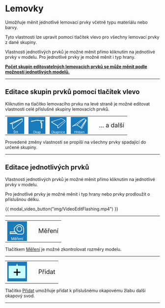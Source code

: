 <h1>Lemovky</h1>
<p>Umožňuje měnit jednotlivé lemovací prvky včetně typu materiálu nebo barvy.</p>

<p>Tyto vlastnosti lze upravit pomocí tlačítek vlevo pro všechny lemovací prvky z dané skupiny.</p>

<p>Vlastnosti jednotlivých prvků je možné měnit přímo kliknutím na jednotlivé prvky v modelu. Pro jednotlivé prvky je možné měnit i typ hrany.</p>

<p><b><u>Počet skupin editovatelných lemovacích prvků se může měnit podle možností jednotlivých modelů.</u></b></p>

<hr class="main"> <!-- Vodorovná čára jako oddělovač sekce -->

<h2>Editace skupin prvků pomocí tlačítek vlevo</h2>
<p>Kliknutím na tlačítko lemovacího prvku na levé straně je možné editovat vlastnosti celé příslušné skupiny lemovacích prvků.</p>

<table>
  <tr>
    <td>
      <div style="position: relative; width: 55px; height: 55px;">
        <img src="img/FlashingGableTrimIcon64x64.png" alt="FlashingGableTrimIcon64x64.png" width="55" height="55">
        <div style="position: absolute; bottom: 0; width: 100%; background: none; color: white; font-size: 10px; text-align: center;">
          Štít
        </div>
      </div>
    </td>
    <td>
      <div style="position: relative; width: 55px; height: 55px;">
        <img src="img/FlashingGutterIcon64x64.png" alt="FlashingGutterIcon64x64.png" width="55" height="55">
        <div style="position: absolute; bottom: 0; width: 100%; background: none; color: white; font-size: 10px; text-align: center;">
          Okap
        </div>
      </div>
    </td>
    <td>
      <div style="position: relative; width: 55px; height: 55px;">
        <img src="img/FlashingGutterApronIcon64x64.png" alt="FlashingGutterApronIcon64x64.png" width="55" height="55">
        <div style="position: absolute; bottom: 0; width: 100%; background: none; color: white; font-size: 10px; text-align: center;">
          Okapnice
        </div>
      </div>
    </td>
    <td>
      <div style="position: relative; width: 55px; height: 55px;">
        <img src="img/FlashingRidgeRidgeIcon64x64.png" alt="FlashingRidgeRidgeIcon64x64.png" width="55" height="55">
        <div style="position: absolute; bottom: 0; width: 100%; background: none; color: white; font-size: 10px; text-align: center;">
          Hřeben
        </div>
      </div>
    </td>
    <td style="vertical-align: middle; font-size: 20px; padding-left: 30px;">
      ... a další
    </td>
  </tr>
</table>

<p>Provedené změny vlastností se propíší na všechny prvky spadající do určené skupiny.</p>

<hr class="main"> <!-- Vodorovná čára jako oddělovač sekce -->

<h2>Editace jednotlivých prvků</h2>

<p>Vlastnosti jednotlivých prvků je možné měnit přímo kliknutím na jednotlivé prvky v modelu.</p>

<p>Pro jednotlivé prvky je možné měnit i typ hrany nebo prvky prodloužit o příslušnou délku.</p>

{{ modal_video_button("img/VideoEditFlashing.mp4") }}

<hr class="main"> <!-- Vodorovná čára jako oddělovač sekce -->

<table>
  <tr>
    <td>
      <div style="position: relative; width: 64px; height: 64px;">
        <img src="img/TapeMeasureIcon64x64.png" alt="TapeMeasureIcon64x64.png" width="64" height="64">
        <div style="position: absolute; bottom: 0; width: 100%; background: none; color: white; font-size: 12px; text-align: center;">
          Měření
        </div>
      </div>
    </td>
    <td style="vertical-align: middle; font-size: 20px;padding-left: 30px;">
      Měření
    </td>
  </tr>
</table>
<p>Tlačítkem <u>Měření</u> je možné zkontrolovat rozměry modelu.</p>

<hr class="main"> <!-- Vodorovná čára jako oddělovač sekce -->

<table>
  <tr>
    <td>
      <img src="img/AddButton.png" alt="AddButton.png" width="64">
    </td>
    <td style="vertical-align: middle; font-size: 20px;padding-left: 30px;">
      Přidat
    </td>
  </tr> 
</table>

<p>Tlačítko <u>Přidat</u> umožňuje přidat k příslušnému okapovému žlabu další okapový svod.</p>

<hr class="main"> <!-- Vodorovná čára jako oddělovač sekce -->

<!-- product: HiStruct Roofs -->

